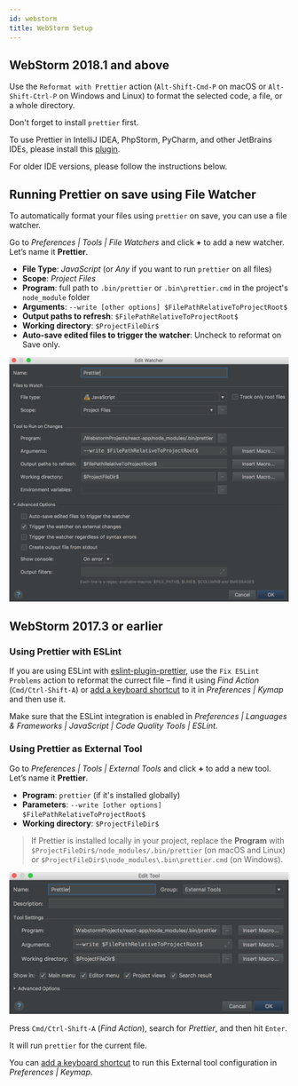 ```yaml
---
id: webstorm
title: WebStorm Setup
---
```


## WebStorm 2018.1 and above

Use the `Reformat with Prettier` action (`Alt-Shift-Cmd-P` on macOS or `Alt-Shift-Ctrl-P` on Windows and Linux) to format the selected code, a file, or a whole directory.

Don't forget to install `prettier` first.

To use Prettier in IntelliJ IDEA, PhpStorm, PyCharm, and other JetBrains IDEs, please install this [plugin](https://plugins.jetbrains.com/plugin/10456-prettier). 

For older IDE versions, please follow the instructions below.

## Running Prettier on save using File Watcher

To automatically format your files using `prettier` on save, you can use a file watcher.

Go to _Preferences | Tools | File Watchers_ and click **+** to add a new watcher. Let’s name it **Prettier**.

* **File Type**: _JavaScript_ (or _Any_ if you want to run `prettier` on all files)
* **Scope**: _Project Files_
* **Program**: full path to `.bin/prettier` or `.bin\prettier.cmd` in the project's `node_module` folder
* **Arguments**: `--write [other options] $FilePathRelativeToProjectRoot$`
* **Output paths to refresh**: `$FilePathRelativeToProjectRoot$` 
* **Working directory**: `$ProjectFileDir$`
* **Auto-save edited files to trigger the watcher**: Uncheck to reformat on Save only.

![Example](/docs/assets/webstorm/file-watcher-prettier.png)

## WebStorm 2017.3 or earlier 

### Using Prettier with ESLint

If you are using ESLint with [eslint-plugin-prettier](https://github.com/prettier/eslint-plugin-prettier), use the `Fix ESLint Problems` action to reformat the currect file – find it using _Find Action_ (`Cmd/Ctrl-Shift-A`) or [add a keyboard shortcut](https://www.jetbrains.com/help/webstorm/configuring-keyboard-shortcuts.html) to it in _Preferences | Kymap_ and then use it.

Make sure that the ESLint integration is enabled in _Preferences | Languages & Frameworks | JavaScript | Code Quality Tools | ESLint_.

### Using Prettier as External Tool

Go to _Preferences | Tools | External Tools_ and click **+** to add a new tool. Let’s name it **Prettier**.

* **Program**: `prettier` (if it's installed globally)
* **Parameters**: `--write [other options] $FilePathRelativeToProjectRoot$`
* **Working directory**: `$ProjectFileDir$`

> If Prettier is installed locally in your project, replace the **Program** with `$ProjectFileDir$/node_modules/.bin/prettier` (on macOS and Linux) or `$ProjectFileDir$\node_modules\.bin\prettier.cmd` (on Windows).

![Example](/docs/assets/webstorm/external-tool-prettier.png)

Press `Cmd/Ctrl-Shift-A` (_Find Action_), search for _Prettier_, and then hit `Enter`.

It will run `prettier` for the current file.

You can [add a keyboard shortcut](https://www.jetbrains.com/help/webstorm/configuring-keyboard-shortcuts.html) to run this External tool configuration in _Preferences | Keymap_.
